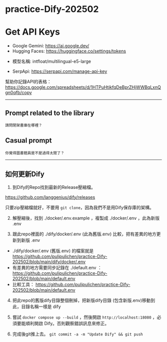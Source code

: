 # practice-Dify-202502


# Get API Keys

- Google Gemini: https://ai.google.dev/
- Hugging Faces: https://huggingface.co/settings/tokens
 * 模型名稱: intfloat/multilingual-e5-large
- SerpApi: https://serpapi.com/manage-api-key

幫助你記錄API的表格：https://docs.google.com/spreadsheets/d/1HTPuHtikfqDeBprZHjWWBqLxnQgn0qfb/copy

----

## Prompt related to the library

````
請問閉架書庫在哪裡？
````

## Casual prompt

````
你覺得圖書館員是不是過得太閒了？
````

----

## 如何更新Dify

1. 到Dify的Repo找到最新的Release壓縮檔。

https://github.com/langgenius/dify/releases

只要zip壓縮檔就好，不要用 `git clone`，因為我們不是用Dify保存庫的架構。

2. 解壓縮後，找到 ./docker/.env.example ，複製成 ./docker/.env ，此為新版 .env

3. 跟此repo裡面的 ./dify/docker/.env (此為舊版.env) 比較，把有差異的地方更新到新版 .env

- ./dify/docker/.env (舊版.env) 的檔案就是 https://github.com/pulipulichen/practice-Dify-202502/blob/main/dify/docker/.env
- 有差異的地方需要同步記錄在 ./default.env ： https://github.com/pulipulichen/practice-Dify-202502/blob/main/default.env
- 比較工具： https://github.com/pulipulichen/practice-Dify-202502/blob/main/default.env

4. 把此repo的舊版dify目錄整個刪掉，把新版dify目錄 (包含新版.env)移動到此，目錄名稱一樣是 dify

5. 嘗試 `docker compose up --build` ，然後開啟 `http://localhost:18080` ，必須要能順利開啟 Dify。否則觀察錯誤訊息來修正。

6. 完成後git推上去。 `git commit -a -m "Update Dify" && git push`
